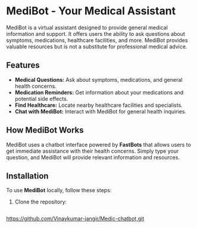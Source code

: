 # MediBot - Your Medical Assistant

MediBot is a virtual assistant designed to provide general medical information and support. It offers users the ability to ask questions about symptoms, medications, healthcare facilities, and more. MediBot provides valuable resources but is not a substitute for professional medical advice.

## Features

- **Medical Questions:** Ask about symptoms, medications, and general health concerns.
- **Medication Reminders:** Get information about your medications and potential side effects.
- **Find Healthcare:** Locate nearby healthcare facilities and specialists.
- **Chat with MediBot:** Interact with MediBot for general health inquiries.

## How MediBot Works

MediBot uses a chatbot interface powered by **FastBots** that allows users to get immediate assistance with their health concerns. Simply type your question, and MediBot will provide relevant information and resources.

## Installation

To use **MediBot** locally, follow these steps:

1. Clone the repository:

   ```bash
   
  https://github.com/Vinaykumar-jangir/Medic-chatbot,git
